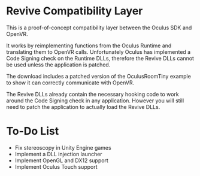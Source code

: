 # Revive Compatibility Layer

This is a proof-of-concept compatibility layer between the Oculus SDK and OpenVR.

It works by reimplementing functions from the Oculus Runtime and translating them to OpenVR calls.
Unfortunately Oculus has implemented a Code Signing check on the Runtime DLLs, therefore the Revive DLLs
cannot be used unless the application is patched.

The download includes a patched version of the OculusRoomTiny example to show it can correctly communicate with OpenVR.

The Revive DLLs already contain the necessary hooking code to work around the Code Signing check in any application.
However you will still need to patch the application to actually load the Revive DLLs.

# To-Do List
- Fix stereoscopy in Unity Engine games
- Implement a DLL injection launcher
- Implement OpenGL and DX12 support
- Implement Oculus Touch support
